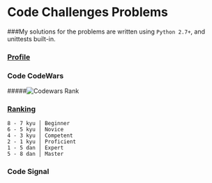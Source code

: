 # Code Challenges Problems

###My solutions for the problems are written using `Python 2.7+`, and unittests built-in.

### [Profile]()

### Code CodeWars

#####![Codewars Rank](https://www.codewars.com/users/elias-neves93/badges/large)

### [Ranking](http://www.codewars.com/about)

```
8 - 7 kyu │ Beginner
6 - 5 kyu │ Novice
4 - 3 kyu │ Competent
2 - 1 kyu │ Proficient
1 - 5 dan │ Expert
5 - 8 dan │ Master
```

### Code Signal
